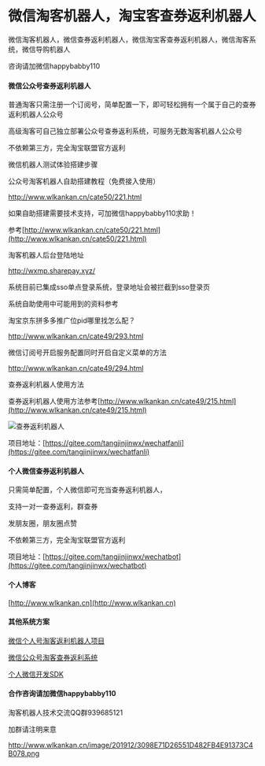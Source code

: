 # 微信淘客机器人，淘宝客查券返利机器人
微信淘客机器人，微信查券返利机器人，微信淘宝客查券返利机器人，微信淘客系统，微信导购机器人

咨询请加微信happybabby110

#### 微信公众号查券返利机器人
普通淘客只需注册一个订阅号，简单配置一下，即可轻松拥有一个属于自己的查券返利机器人公众号

高级淘客可自己独立部署公众号查券返利系统，可服务无数淘客机器人公众号

不依赖第三方，完全淘宝联盟官方返利

微信机器人测试体验搭建步骤

公众号淘客机器人自助搭建教程（免费接入使用）

http://www.wlkankan.cn/cate50/221.html

如果自助搭建需要技术支持，可加微信happybabby110求助！

参考[http://www.wlkankan.cn/cate50/221.html](http://www.wlkankan.cn/cate50/221.html)

淘客机器人后台登陆地址

http://wxmp.sharepay.xyz/

系统目前已集成sso单点登录系统，登录地址会被拦截到sso登录页

系统自助使用中可能用到的资料参考

淘宝京东拼多多推广位pid哪里找怎么配？

http://www.wlkankan.cn/cate49/293.html

微信订阅号开启服务配置同时开启自定义菜单的方法

http://www.wlkankan.cn/cate49/294.html


查券返利机器人使用方法

查券返利机器人使用方法参考[http://www.wlkankan.cn/cate49/215.html](http://www.wlkankan.cn/cate49/215.html)

![查券返利机器人](http://www.wlkankan.cn/image/202004/597763B6D3EDAF47B940C91CA01BBADF.jpg "查券返利机器人")

项目地址：[https://gitee.com/tangjinjinwx/wechatfanli](https://gitee.com/tangjinjinwx/wechatfanli)

#### 个人微信查券返利机器人

只需简单配置，个人微信即可充当查券返利机器人，

支持一对一查券返利，群查券

发朋友圈，朋友圈点赞

不依赖第三方，完全淘宝联盟官方返利

项目地址：[https://gitee.com/tangjinjinwx/wechatbot](https://gitee.com/tangjinjinwx/wechatbot)



#### 个人博客

[http://www.wlkankan.cn](http://www.wlkankan.cn)

#### 其他系统方案

[微信个人号淘客返利机器人项目](https://gitee.com/tangjinjinwx/wechatbot)

[微信公众号淘客查券返利系统](https://gitee.com/tangjinjinwx/wechatfanli)

[个人微信开发SDK](https://gitee.com/tangjinjinwx/Public.WeChat.CRM.SDK/)

#### 合作咨询请加微信happybabby110


淘客机器人技术交流QQ群939685121

加群请注明来意

http://www.wlkankan.cn/image/201912/3098E71D26551D482FB4E91373C4B078.png
